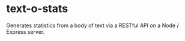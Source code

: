 # text-o-stats
Generates statistics from a body of text via a RESTful API on a Node / Express server.
